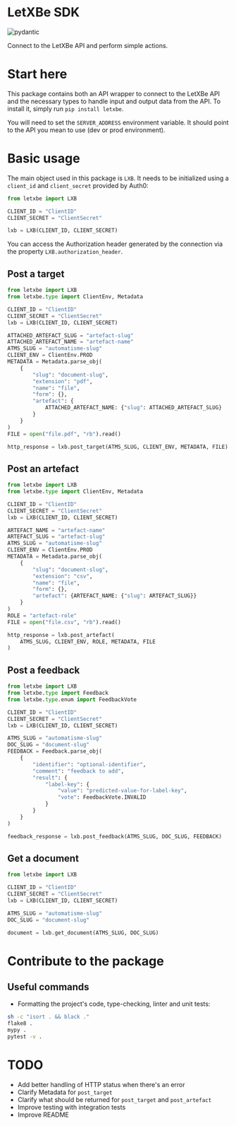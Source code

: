 # LetXBe SDK
![pydantic](https://img.shields.io/badge/dependencies-pydantic-brightgreen)

Connect to the LetXBe API and perform simple actions.

# Start here

This package contains both an API wrapper to connect to the LetXBe API and the
necessary types to handle input and output data from the API. To install it, 
simply run `pip install letxbe`.

You will need to set the `SERVER_ADDRESS` environment variable. It should point
to the API you mean to use (dev or prod environment).

# Basic usage
The main object used in this package is `LXB`. It needs to be initialized using
a `client_id` and `client_secret` provided by Auth0:
```python
from letxbe import LXB

CLIENT_ID = "ClientID"
CLIENT_SECRET = "ClientSecret"

lxb = LXB(CLIENT_ID, CLIENT_SECRET)
```
You can access the Authorization header generated by the connection via the 
property `LXB.authorization_header`.

## Post a target
```python
from letxbe import LXB
from letxbe.type import ClientEnv, Metadata

CLIENT_ID = "ClientID"
CLIENT_SECRET = "ClientSecret"
lxb = LXB(CLIENT_ID, CLIENT_SECRET)

ATTACHED_ARTEFACT_SLUG = "artefact-slug"
ATTACHED_ARTEFACT_NAME = "artefact-name"
ATMS_SLUG = "automatisme-slug"
CLIENT_ENV = ClientEnv.PROD
METADATA = Metadata.parse_obj(
    {
        "slug": "document-slug",
        "extension": "pdf",
        "name": "file",
        "form": {},
        "artefact": {
            ATTACHED_ARTEFACT_NAME: {"slug": ATTACHED_ARTEFACT_SLUG}
        }
    }
)
FILE = open("file.pdf", "rb").read()

http_response = lxb.post_target(ATMS_SLUG, CLIENT_ENV, METADATA, FILE)
```

## Post an artefact
```python
from letxbe import LXB
from letxbe.type import ClientEnv, Metadata

CLIENT_ID = "ClientID"
CLIENT_SECRET = "ClientSecret"
lxb = LXB(CLIENT_ID, CLIENT_SECRET)

ARTEFACT_NAME = "artefact-name"
ARTEFACT_SLUG = "artefact-slug"
ATMS_SLUG = "automatisme-slug"
CLIENT_ENV = ClientEnv.PROD
METADATA = Metadata.parse_obj(
    {
        "slug": "document-slug",
        "extension": "csv",
        "name": "file",
        "form": {},
        "artefact": {ARTEFACT_NAME: {"slug": ARTEFACT_SLUG}}
    }
)
ROLE = "artefact-role"
FILE = open("file.csv", "rb").read()

http_response = lxb.post_artefact(
    ATMS_SLUG, CLIENT_ENV, ROLE, METADATA, FILE
)
```

## Post a feedback
```python
from letxbe import LXB
from letxbe.type import Feedback
from letxbe.type.enum import FeedbackVote

CLIENT_ID = "ClientID"
CLIENT_SECRET = "ClientSecret"
lxb = LXB(CLIENT_ID, CLIENT_SECRET)

ATMS_SLUG = "automatisme-slug"
DOC_SLUG = "document-slug"
FEEDBACK = Feedback.parse_obj(
    {
        "identifier": "optional-identifier",
        "comment": "feedback to add",
        "result": {
            "label-key": {
                "value": "predicted-value-for-label-key",
                "vote": FeedbackVote.INVALID
            }
        }
    }
)

feedback_response = lxb.post_feedback(ATMS_SLUG, DOC_SLUG, FEEDBACK)
```

## Get a document
```python
from letxbe import LXB

CLIENT_ID = "ClientID"
CLIENT_SECRET = "ClientSecret"
lxb = LXB(CLIENT_ID, CLIENT_SECRET)

ATMS_SLUG = "automatisme-slug"
DOC_SLUG = "document-slug"

document = lxb.get_document(ATMS_SLUG, DOC_SLUG)
```

# Contribute to the package

## Useful commands

* Formatting the project's code, type-checking, linter and unit tests:
```sh
sh -c "isort . && black ."
flake8 .
mypy .
pytest -v .
```

# TODO
* Add better handling of HTTP status when there's an error
* Clarify Metadata for `post_target`
* Clarify what should be returned for `post_target` and `post_artefact`
* Improve testing with integration tests
* Improve README